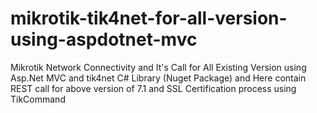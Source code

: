 # mikrotik-tik4net-for-all-version-using-aspdotnet-mvc
Mikrotik Network Connectivity and It's Call for All Existing Version using Asp.Net MVC and tik4net C# Library (Nuget Package) and Here contain REST call for above version of 7.1 and SSL Certification process using TikCommand
